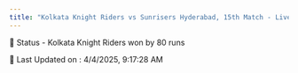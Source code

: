 ```yaml
---
title: "Kolkata Knight Riders vs Sunrisers Hyderabad, 15th Match - Live Cricket Score"
---
```


📑 Status - Kolkata Knight Riders won by 80 runs

📝 Last Updated on : 4/4/2025, 9:17:28 AM  

